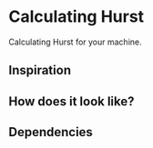 # Calculating Hurst

Calculating Hurst for your machine.


## Inspiration


## How does it look like?


## Dependencies
